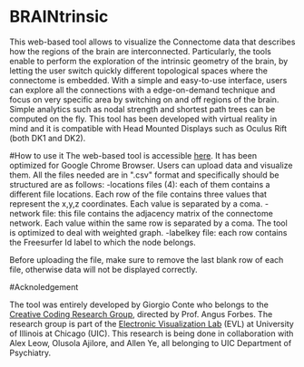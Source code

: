 # BRAINtrinsic

This web-based tool allows to visualize the Connectome data that describes how the regions of the brain are interconnected.
Particularly, the tools enable to perform the exploration of the intrinsic geometry of the brain, by letting the user
 switch quickly different topological spaces where the connectome is embedded.
With a simple and easy-to-use interface, users can explore all the connections with a edge-on-demand technique and focus on
very specific area by switching on and off regions of the brain. Simple analytics such as nodal strength and shortest path
trees can be computed on the fly. This tool has been developed with virtual reality in mind and it is compatible with
Head Mounted Displays such as Oculus Rift (both DK1 and DK2).

#How to use it
The web-based tool is accessible [here](gioconte.github.com). It has been optimized for Google Chrome Browser.
Users can upload data and visualize them. All the files needed are in ".csv" format and specifically should be structured are as follows:
-locations files (4): each of them contains a different file locations. Each row of the file contains three values that represent the x,y,z coordinates. Each value is separated by a coma.
-network file: this file contains the adjacency matrix of the connectome network. Each value within the same row is separated by a coma. The tool is optimized to deal with weighted graph.
-labelkey file: each row contains the Freesurfer Id label to which the node belongs.

Before uploading the file, make sure to remove the last blank row of each file, otherwise data will not be displayed correctly.

#Acknoledgement

The tool was entirely developed by Giorgio Conte who belongs to the [Creative Coding Research Group](https://www.evl.uic.edu/creativecoding/), directed by Prof.
Angus Forbes. The research group is part of the [Electronic Visualization Lab](https://www.evl.uic.edu) (EVL) at University of Illinois at Chicago (UIC).
This research is being done in collaboration with Alex Leow, Olusola Ajilore, and Allen Ye, all belonging to UIC Department of Psychiatry.